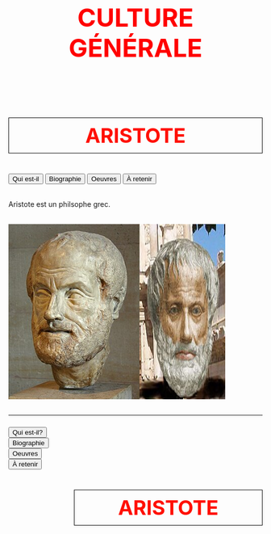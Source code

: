 <meta chartes="utf-8" />
<html>
 <head>
 <meta name="viewport" content="width=device-width, initial-scale=1">
 <link rel="stylesheet" href="https://www.w3schools.com/w3css/4/w3.css">
 
 <style>
    #para1{
        font-size:50px;
        text-align:center;
        color:red;
    }
      #p1{
        font-size:60px;
        text-align:center;
        color:black;
    }
    #para2{
        font-size:30px;
        text-align:center;
        color:red;
    }
    #para3{
        font-size:20px;
        text-align:left;
        color:#000000;
    }
    #para4{
        font-size:20px;
        text-align:left;
        color:#00FF00;
    }
    #para5{
        font-size:40px;
        text-align:center;
        color:#FF1000;
    }
    #p5{
        font-size:40px;
        color:#FF1000;
    }
    #para6{
        font-size:20px;
        text-align:left;
        color:#13A640;
    }
     #para7{
        font-size:30px;
        text-align:center;
        color:#C100AA;
    }
    #para8{
        font-size:30px;
        text-align:left;
        color:#FF0000;
    }
    #para9{
        font-size:20px;
        text-align:right;
        color:#000000;
    }
     #para10{
        font-size:20px;
        text-align:right;
        color:#FF0000;
        background-color:yellow;
    }
    mark{
        background-color:yellow;
        color:black;
    }
    #m1{
        background-color:#FFDCDA;
        color: black;
    }
    #m2{
        background-color:#8FFF6D;
        color: black;
    }
    #m3{
         background-color:#C1FFFC;
        color: black;
    }
    #m4{
        background-color:#00FFFF;
        color:black;
    }
    #p1{
        text-align:center;
    }
    #p2{
        font-size:20px;
        text-align:center;
    }
   
 </style></head>

 <body>
 <h1 id="para1">CULTURE GÉNÉRALE </h1>
 <br> <br>

<div class="w3-container">
  <div class="w3-padding"> <p id="para5" style="border: 1px solid black; padding: 10px;"><b>ARISTOTE </b></p></div>

  <div class="w3-bar w3-black">
    <button class="w3-bar-item w3-button tablink w3-red" onclick="openCity(event,'1')">Qui est-il</button>
    <button class="w3-bar-item w3-button tablink" onclick="openCity(event,'2')">Biographie</button>
    <button class="w3-bar-item w3-button tablink" onclick="openCity(event,'3')">Oeuvres</button>
    <button class="w3-bar-item w3-button tablink" onclick="openCity(event,'4')">À retenir</button>
  </div>
  
  <div id="1" class="w3-container w3-border city">
   <br><p> Aristote est un philsophe grec. </p><br>
  <div style="display:flex"> 
    <img src="image/a1.jpg"> 
    <img src="image/a2.jpg"> 
 </div> 
  </div>

  <div id="2" class="w3-container w3-border city" style="display:none">
    <h2>Paris</h2>
    <p>Paris is the capital of France.</p> 
  </div>

  <div id="3" class="w3-container w3-border city" style="display:none">
    <h2>Tokyo</h2>
    <p>Tokyo is the capital of Japan.</p>
  </div>
  
  <div id="4" class="w3-container w3-border city" style="display:none">
    <h2>Tokyo</h2>
    <p>Tokyo is the capital of Japan.</p>
  </div>
</div>
<br><hr/>










<div class="w3-sidebar w3-bar-block w3-black w3-card" style="width:130px">
  <h5 class="w3-bar-item"></h5>
  <button class="w3-bar-item w3-button tablink" onclick="openLink(event, '1')">Qui est-il?</button>
  <button class="w3-bar-item w3-button tablink" onclick="openLink(event, '2')">Biographie</button>
  <button class="w3-bar-item w3-button tablink" onclick="openLink(event, '3')">Oeuvres</button>
   <button class="w3-bar-item w3-button tablink" onclick="openLink(event, '4')">À retenir</button>
</div>

<div style="margin-left:130px">
  <div class="w3-padding"> <p id="para5" style="border: 1px solid black; padding: 10px;"><b>ARISTOTE </b></p></div>

  <div id="1" class="w3-container city w3-animate-opacity" style="display:none">
  <br><p> Aristote est un philsophe grec. </p><br>
  <div style="display:flex"> 
    <img src="image/a1.jpg"> 
    <img src="image/a2.jpg"> 
 </div> 
  
  </div>

  <div id="2" class="w3-container city w3-animate-left" style="display:none">
    <h2>Slide in from left</h2>
    <p>Paris is the capital of France.</p> 
    <p>The Paris area is one of the largest population centers in Europe, with more than 12 million inhabitants.</p>
  </div>

  <div id="3" class="w3-container city w3-animate-top" style="display:none">
    <h2>Slide in from top</h2>
    <p>Tokyo is the capital of Japan.</p>
    <p>It is the center of the Greater Tokyo Area, and the most populous metropolitan area in the world.</p>
  </div>

  <div id="4" class="w3-container city w3-animate-right" style="display:none">
    <h2>Slide in from right</h2>
    <p>London is the capital city of England.</p>
    <p>It is the most populous city in the United Kingdom, with a metropolitan area of over 13 million inhabitants.</p>
  </div>

  

 </div>













 <script>
 function openLink(evt, animName) {
  var i, x, tablinks;
  x = document.getElementsByClassName("city");
  for (i = 0; i < x.length; i++) {
    x[i].style.display = "none";
  }
  tablinks = document.getElementsByClassName("tablink");
  for (i = 0; i < x.length; i++) {
    tablinks[i].className = tablinks[i].className.replace(" w3-red", "");
  }
  document.getElementById(animName).style.display = "block";
  evt.currentTarget.className += " w3-red";
 }
 </script>
 
 
 
 <script>
 function openCity(evt, cityName) {
  var i, x, tablinks;
  x = document.getElementsByClassName("city");
  for (i = 0; i < x.length; i++) {
    x[i].style.display = "none";
  }
  tablinks = document.getElementsByClassName("tablink");
  for (i = 0; i < x.length; i++) {
    tablinks[i].className = tablinks[i].className.replace(" w3-red", "");
  }
  document.getElementById(cityName).style.display = "block";
  evt.currentTarget.className += " w3-red";
 }
 </script>

 
  
 
 
  </body>
 
